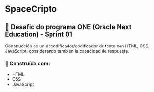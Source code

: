 # SpaceCripto 

## 🧩 Desafio do programa ONE (Oracle Next Education) - Sprint 01

Construcción de un decodificador/codificador de texto con HTML, CSS, JavaScript, considerando también la capacidad de respuesta.

### 🔧 Construído com:

- HTML
- CSS
- JavaScript
